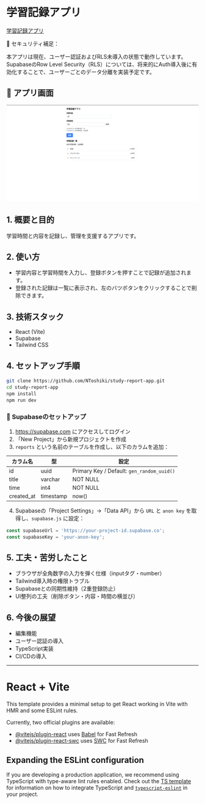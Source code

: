 # 学習記録アプリ


[学習記録アプリ](https://study-report-79159.web.app)

🔐 セキュリティ補足：

本アプリは現在、ユーザー認証およびRLS未導入の状態で動作しています。
SupabaseのRow Level Security（RLS）については、将来的にAuth導入後に有効化することで、ユーザーごとのデータ分離を実装予定です。

## 📸 アプリ画面

![アプリ画面](./home.png)

## 1. 概要と目的  
学習時間と内容を記録し、管理を支援するアプリです。

## 2. 使い方  
- 学習内容と学習時間を入力し、登録ボタンを押すことで記録が追加されます。  
- 登録された記録は一覧に表示され、左のバツボタンをクリックすることで削除できます。

## 3. 技術スタック
- React (Vite)
- Supabase
- Tailwind CSS

## 4. セットアップ手順  

```bash
git clone https://github.com/NToshiki/study-report-app.git
cd study-report-app
npm install
npm run dev
```

### 🔧 Supabaseのセットアップ

1. https://supabase.com にアクセスしてログイン
2. 「New Project」から新規プロジェクトを作成
3. `reports` という名前のテーブルを作成し、以下のカラムを追加：

| カラム名 | 型       | 設定     |
|-----------|----------|----------|
| id        | uuid     | Primary Key / Default: `gen_random_uuid()` |
| title     | varchar  | NOT NULL |
| time      | int4     | NOT NULL |
| created_at| timestamp| now()    |

4. Supabaseの「Project Settings」→「Data API」から `URL` と `anon key` を取得し、`supabase.js` に設定：

```js
const supabaseUrl = 'https://your-project-id.supabase.co';
const supabaseKey = 'your-anon-key';
```

## 5. 工夫・苦労したこと
- ブラウザが全角数字の入力を弾く仕様（inputタグ・number）
- Tailwind導入時の権限トラブル
- Supabaseとの同期性維持（2重登録防止）
- UI整列の工夫（削除ボタン・内容・時間の横並び）

## 6. 今後の展望
- 編集機能
- ユーザー認証の導入
- TypeScript実装
- CI/CDの導入

---

# React + Vite

This template provides a minimal setup to get React working in Vite with HMR and some ESLint rules.

Currently, two official plugins are available:

- [@vitejs/plugin-react](https://github.com/vitejs/vite-plugin-react/blob/main/packages/plugin-react) uses [Babel](https://babeljs.io/) for Fast Refresh
- [@vitejs/plugin-react-swc](https://github.com/vitejs/vite-plugin-react/blob/main/packages/plugin-react-swc) uses [SWC](https://swc.rs/) for Fast Refresh

## Expanding the ESLint configuration

If you are developing a production application, we recommend using TypeScript with type-aware lint rules enabled. Check out the [TS template](https://github.com/vitejs/vite/tree/main/packages/create-vite/template-react-ts) for information on how to integrate TypeScript and [`typescript-eslint`](https://typescript-eslint.io) in your project.
